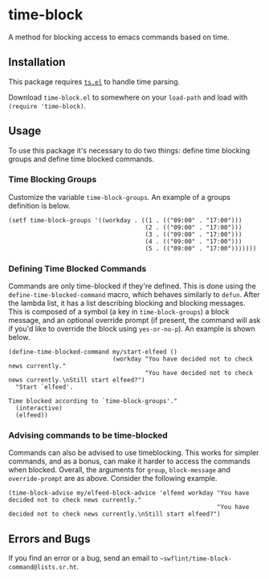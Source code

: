 # time-block

A method for blocking access to emacs commands based on time.

## Installation

This package requires [`ts.el`](https://github.com/alphapapa/ts.el) to
handle time parsing.

Download `time-block.el` to somewhere on your `load-path` and
load with `(require 'time-block)`.

## Usage

To use this package it's necessary to do two things: define time
blocking groups and define time blocked commands.

### Time Blocking Groups

Customize the variable `time-block-groups`.  An example of a groups definition is below.

```elisp
(setf time-block-groups '((workday . ((1 . (("09:00" . "17:00")))
                                      (2 . (("09:00" . "17:00")))
                                      (3 . (("09:00" . "17:00")))
                                      (4 . (("09:00" . "17:00")))
                                      (5 . (("09:00" . "17:00")))))))
```

### Defining Time Blocked Commands

Commands are only time-blocked if they're defined.  This is done using
the `define-time-blocked-command` macro, which behaves similarly to
`defun`.  After the lambda list, it has a list describing blocking and
blocking messages.  This is composed of a symbol (a key in
`time-block-groups`) a block message, and an optional override prompt
(if present, the command will ask if you'd like to override the block
using `yes-or-no-p`).  An example is shown below.

```elisp
(define-time-blocked-command my/start-elfeed ()
                             (workday "You have decided not to check news currently."
                                      "You have decided not to check news currently.\nStill start elfeed?")
  "Start `elfeed'.

Time blocked according to `time-block-groups'."
  (interactive)
  (elfeed))
```

### Advising commands to be time-blocked

Commands can also be advised to use timeblocking.  This works for
simpler commands, and as a bonus, can make it harder to access the
commands when blocked.  Overall, the arguments for `group`,
`block-message` and `override-prompt` are as above.  Consider the
following example.

```elisp
(time-block-advise my/elfeed-block-advice 'elfeed workday "You have decided not to check news currently."
                                                          "You have decided not to check news currently.\nStill start elfeed?")
```

## Errors and Bugs

If you find an error or a bug, send an email to
`~swflint/time-block-command@lists.sr.ht`.
